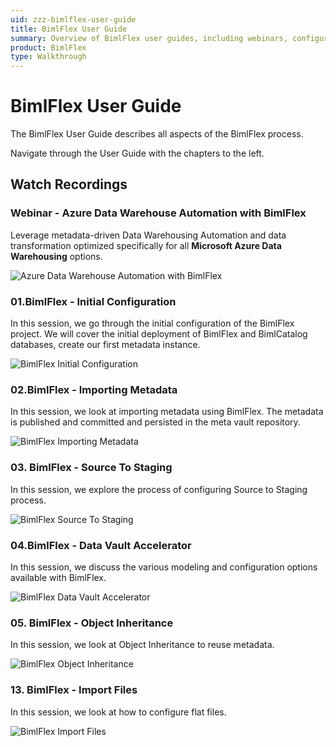 ```yaml
---
uid: zzz-bimlflex-user-guide
title: BimlFlex User Guide
summary: Overview of BimlFlex user guides, including webinars, configurations, metadata, source to staging, data vault accelerator, objects inheritance, and importing files
product: BimlFlex
type: Walkthrough
---
```

# BimlFlex User Guide

<!-- TODO: Delete, superseded by getting started intro-->

The BimlFlex User Guide describes all aspects of the BimlFlex process.

Navigate through the User Guide with the chapters to the left.

## Watch Recordings

### Webinar - Azure Data Warehouse Automation with BimlFlex

Leverage metadata-driven Data Warehousing Automation and data transformation optimized specifically for all **Microsoft Azure Data Warehousing** options.

![Azure Data Warehouse Automation with BimlFlex](https://www.youtube.com/watch?v=3FSwI6K5x9o?rel=0&autoplay=0)

### 01.BimlFlex - Initial Configuration

In this session, we go through the initial configuration of the BimlFlex project. We will cover the initial deployment of BimlFlex and BimlCatalog databases, create our first metadata instance.

![BimlFlex Initial Configuration](https://www.youtube.com/watch?v=qhDTwv-jYKc?rel=0&autoplay=0)

### 02.BimlFlex - Importing Metadata

In this session, we look at importing metadata using BimlFlex. The metadata is published and committed and persisted in the meta vault repository.

![BimlFlex Importing Metadata](https://www.youtube.com/watch?v=dWRIassNVTs?rel=0&autoplay=0)

### 03. BimlFlex - Source To Staging

In this session, we explore the process of configuring Source to Staging process.

![BimlFlex Source To Staging](https://www.youtube.com/watch?v=iNBLcpGalLc?rel=0&autoplay=0)

### 04.BimlFlex - Data Vault Accelerator

In this session, we discuss the various modeling and configuration options available with BimlFlex.

![BimlFlex Data Vault Accelerator](https://www.youtube.com/watch?v=opwapU7HZMM?rel=0&autoplay=0)

### 05. BimlFlex - Object Inheritance

In this session, we look at Object Inheritance to reuse metadata.

![BimlFlex Object Inheritance](https://www.youtube.com/watch?v=5IRsoePFcjc?rel=0&autoplay=0)

### 13. BimlFlex - Import Files

In this session, we look at how to configure flat files.

![BimlFlex Import Files](https://www.youtube.com/watch?v=AHOxGcsrZaw?rel=0&autoplay=0)
